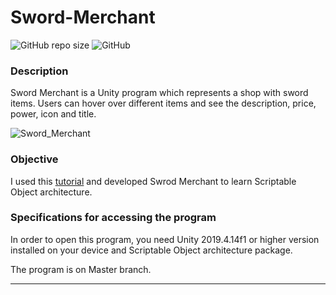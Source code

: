 # Sword-Merchant
![GitHub repo size](https://img.shields.io/github/repo-size/WW164/Sword-Merchant)
![GitHub](https://img.shields.io/github/license/WW164/Sword-Merchant)

### Description
Sword Merchant is a Unity program which represents a shop with sword items. Users can hover over different items and see the description, price, power, icon and title.

![Sword_Merchant](https://user-images.githubusercontent.com/56814825/145714100-a22a06d8-191a-4186-970c-8938e89602cb.gif)


### Objective
I used this [tutorial](https://www.raywenderlich.com/2826197-scriptableobject-tutorial-getting-started) and developed Swrod Merchant to learn Scriptable Object architecture.

### Specifications for accessing the program
In order to open this program, you need Unity 2019.4.14f1 or higher version installed on your device and Scriptable Object architecture package.

The program is on Master branch.

-----




